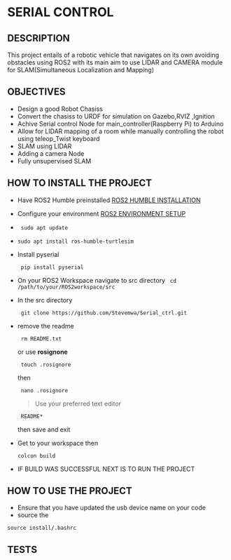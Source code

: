 # SERIAL CONTROL
## DESCRIPTION

This project entails of a robotic vehicle that navigates on its own avoiding obstacles using ROS2 with its main aim to use LIDAR and CAMERA module for SLAM(Simultaneous Localization and Mapping)
## OBJECTIVES
* Design a good Robot Chasiss
* Convert the chasiss to URDF for simulation on Gazebo,RVIZ ,Ignition
* Achive Serial control Node for  main_controller(Raspberry Pi) to Arduino
* Allow for LIDAR mapping of a room while manually controlling the robot using teleop_Twist keyboard
* SLAM using LIDAR
* Adding a camera Node
* Fully unsupervised SLAM
## HOW TO INSTALL THE PROJECT
* Have ROS2 Humble preinstalled [ROS2 HUMBLE INSTALLATION](https://docs.ros.org/en/humble/Installation.html)
* Configure your environment [ROS2 ENVIRONMENT SETUP](https://docs.ros.org/en/humble/Tutorials/Beginner-CLI-Tools/Configuring-ROS2-Environment.html)
* ```
   sudo apt update
  ```

* ```
  sudo apt install ros-humble-turtlesim
  ```
* Install pyserial
  ```
   pip install pyserial
  ```
* On your ROS2 Workspace navigate to src directory ``` cd /path/to/your/ROS2workspace/src```
* In the src directory
   ```
    git clone https://github.com/Stevemwa/Serial_ctrl.git
   ```
* remove the readme
  ```
   rm README.txt
  ```
  or use **rosignone**
  ```
   touch .rosignore
  ```
  then
  ```
   nano .rosignore
  ```
  > Use your preferred text editor
  ```
   README*
  ```
  then save and exit
* Get to your workspace then
   ```
   colcon build
   ```
* IF BUILD WAS SUCCESSFUL NEXT IS TO RUN THE PROJECT
## HOW TO USE THE PROJECT
* Ensure that you have updated the usb device name on your code
* source the 
```
source install/.bashrc
```
## TESTS
